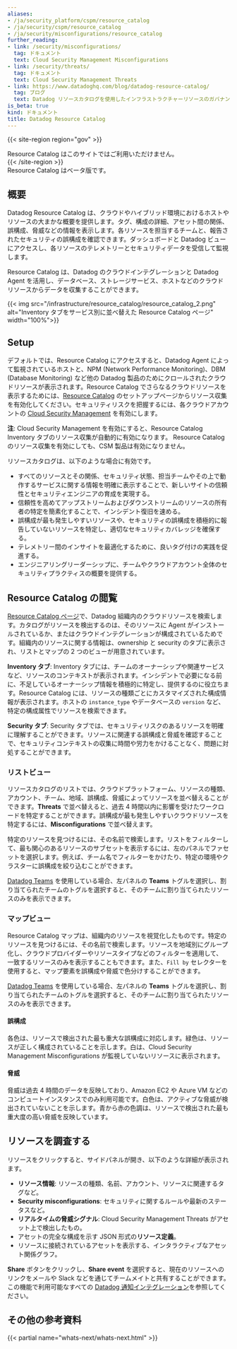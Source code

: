 ```yaml
---
aliases:
- /ja/security_platform/cspm/resource_catalog
- /ja/security/cspm/resource_catalog
- /ja/security/misconfigurations/resource_catalog
further_reading:
- link: /security/misconfigurations/
  tag: ドキュメント
  text: Cloud Security Management Misconfigurations
- link: /security/threats/
  tag: ドキュメント
  text: Cloud Security Management Threats
- link: https://www.datadoghq.com/blog/datadog-resource-catalog/
  tag: ブログ
  text: Datadog リソースカタログを使用したインフラストラクチャーリソースのガバナンス
is_beta: true
kind: ドキュメント
title: Datadog Resource Catalog
---
```


{{< site-region region="gov" >}}
<div class="alert alert-warning">
Resource Catalog はこのサイトではご利用いただけません。
</div>
{{< /site-region >}}

<div class="alert alert-info">Resource Catalog はベータ版です。</div>

## 概要

Datadog Resource Catalog は、クラウドやハイブリッド環境におけるホストやリソースの大まかな概要を提供します。タグ、構成の詳細、アセット間の関係、誤構成、脅威などの情報を表示します。各リソースを担当するチームと、報告されたセキュリティの誤構成を確認できます。ダッシュボードと Datadog ビューにアクセスし、各リソースのテレメトリーとセキュリティデータを受信して監視します。

Resource Catalog は、Datadog のクラウドインテグレーションと Datadog Agent を活用し、データベース、ストレージサービス、ホストなどのクラウドリソースからデータを収集することができます。

{{< img src="/infrastructure/resource_catalog/resource_catalog_2.png" alt="Inventory タブをサービス別に並べ替えた Resource Catalog ページ" width="100%">}}

## Setup

デフォルトでは、Resource Catalog にアクセスすると、Datadog Agent によって監視されているホストと、NPM (Network Performance Monitoring)、DBM (Database Monitoring) など他の Datadog 製品のためにクロールされたクラウドリソースが表示されます。Resource Catalog でさらなるクラウドリソースを表示するためには、[Resource Catalog][5] のセットアップページからリソース収集を有効化してください。セキュリティリスクを把握するには、各クラウドアカウントの [Cloud Security Management][1] を有効にします。

**注**: Cloud Security Management を有効にすると、Resource Catalog Inventory タブのリソース収集が自動的に有効になります。
Resource Catalog のリソース収集を有効にしても、CSM 製品は有効になりません。

リソースカタログは、以下のような場合に有効です。

- すべてのリソースとその関係、セキュリティ状態、担当チームやその上で動作するサービスに関する情報を明確に表示することで、新しいサイトの信頼性とセキュリティエンジニアの育成を実現する。
- 信頼性を高めてアップストリームおよびダウンストリームのリソースの所有者の特定を簡素化することで、インシデント復旧を速める。
- 誤構成が最も発生しやすいリソースや、セキュリティの誤構成を積極的に報告していないリソースを特定し、適切なセキュリティカバレッジを確保する。
- テレメトリー間のインサイトを最適化するために、良いタグ付けの実践を促進する。
- エンジニアリングリーダーシップに、チームやクラウドアカウント全体のセキュリティプラクティスの概要を提供する。

## Resource Catalog の閲覧

[Resource Catalog ページ][2]で、Datadog 組織内のクラウドリソースを検索します。カタログがリソースを検出するのは、そのリソースに Agent がインストールされているか、またはクラウドインテグレーションが構成されているためです。組織内のリソースに関する情報は、ownership と security のタブに表示され、リストとマップの 2 つのビューが用意されています。

**Inventory タブ**:
Inventory タブには、チームのオーナーシップや関連サービスなど、リソースのコンテキストが表示されます。インシデントで必要になる前に、不足しているオーナーシップ情報を積極的に特定し、提供するのに役立ちます。Resource Catalog には、リソースの種類ごとにカスタマイズされた構成情報が表示されます。ホストの `instance_type` やデータベースの `version` など、特定の構成属性でリソースを検索できます。

**Security タブ**:
Security タブでは、セキュリティリスクのあるリソースを明確に理解することができます。リソースに関連する誤構成と脅威を確認することで、セキュリティコンテキストの収集に時間や労力をかけることなく、問題に対処することができます。

### リストビュー

リソースカタログのリストでは、クラウドプラットフォーム、リソースの種類、アカウント、チーム、地域、誤構成、脅威によってリソースを並べ替えることができます。**Threats** で並べ替えると、過去 4 時間以内に影響を受けたワークロードを特定することができます。誤構成が最も発生しやすいクラウドリソースを特定するには、**Misconfigurations** で並べ替えます。

特定のリソースを見つけるには、その名前で検索します。リストをフィルターして、最も関心のあるリソースのサブセットを表示するには、左のパネルでファセットを選択します。例えば、チーム名でフィルターをかけたり、特定の環境やクラスターに誤構成を絞り込むことができます。

[Datadog Teams][4] を使用している場合、左パネルの **Teams** トグルを選択し、割り当てられたチームのトグルを選択すると、そのチームに割り当てられたリソースのみを表示できます。

### マップビュー

Resource Catalog マップは、組織内のリソースを視覚化したものです。特定のリソースを見つけるには、その名前で検索します。リソースを地域別にグループ化し、クラウドプロバイダーやリソースタイプなどのフィルターを適用して、 一致するリソースのみを表示することもできます。また、`Fill by` セレクターを使用すると、マップ要素を誤構成や脅威で色分けすることができます。

[Datadog Teams][4] を使用している場合、左パネルの **Teams** トグルを選択し、割り当てられたチームのトグルを選択すると、そのチームに割り当てられたリソースのみを表示できます。

#### 誤構成

各色は、リソースで検出された最も重大な誤構成に対応します。緑色は、リソースが正しく構成されていることを示します。白は、Cloud Security Management Misconfigurations が監視していないリソースに表示されます。

#### 脅威

脅威は過去 4 時間のデータを反映しており、Amazon EC2 や Azure VM などのコンピュートインスタンスでのみ利用可能です。白色は、アクティブな脅威が検出されていないことを示します。青から赤の色調は、リソースで検出された最も重大度の高い脅威を反映しています。

## リソースを調査する

リソースをクリックすると、サイドパネルが開き、以下のような詳細が表示されます。

- **リソース情報**: リソースの種類、名前、アカウント、リソースに関連するタグなど。
- **Security misconfigurations**: セキュリティに関するルールや最新のステータスなど。
- **リアルタイムの脅威シグナル**: Cloud Security Management Threats がアセット上で検出したもの。
- アセットの完全な構成を示す JSON 形式の**リソース定義**。
- リソースに接続されているアセットを表示する、インタラクティブなアセット関係グラフ。

**Share** ボタンをクリックし、**Share event** を選択すると、現在のリソースへのリンクをメールや Slack などを通じてチームメイトと共有することができます。この機能で利用可能なすべての [Datadog 通知インテグレーション][3]を参照してください。

## その他の参考資料

{{< partial name="whats-next/whats-next.html" >}}

[1]: /ja/security/cloud_security_management/setup
[2]: https://app.datadoghq.com/infrastructure/catalog
[3]: /ja/integrations/#cat-notification
[4]: /ja/account_management/teams
[5]: https://app.datadoghq.com/infrastructure/catalog/configuration
